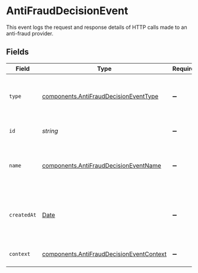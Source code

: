 # AntiFraudDecisionEvent

This event logs the request and response details of HTTP calls made to an anti-fraud provider.


## Fields

| Field                                                                                                | Type                                                                                                 | Required                                                                                             | Description                                                                                          | Example                                                                                              |
| ---------------------------------------------------------------------------------------------------- | ---------------------------------------------------------------------------------------------------- | ---------------------------------------------------------------------------------------------------- | ---------------------------------------------------------------------------------------------------- | ---------------------------------------------------------------------------------------------------- |
| `type`                                                                                               | [components.AntiFraudDecisionEventType](../../models/components/antifrauddecisioneventtype.md)       | :heavy_minus_sign:                                                                                   | The type of this resource. Is always `transaction-event`.                                            | transaction-event                                                                                    |
| `id`                                                                                                 | *string*                                                                                             | :heavy_minus_sign:                                                                                   | The unique identifier for this event.                                                                | fe26475d-ec3e-4884-9553-f7356683f7f9                                                                 |
| `name`                                                                                               | [components.AntiFraudDecisionEventName](../../models/components/antifrauddecisioneventname.md)       | :heavy_minus_sign:                                                                                   | The name of this resource. Is always `anti-fraud-decision`.                                          | anti-fraud-decision                                                                                  |
| `createdAt`                                                                                          | [Date](https://developer.mozilla.org/en-US/docs/Web/JavaScript/Reference/Global_Objects/Date)        | :heavy_minus_sign:                                                                                   | The date and time when this transaction was created in our system.                                   | 2013-07-16T19:23:00.000+00:00                                                                        |
| `context`                                                                                            | [components.AntiFraudDecisionEventContext](../../models/components/antifrauddecisioneventcontext.md) | :heavy_minus_sign:                                                                                   | Additional context for this event.                                                                   |                                                                                                      |